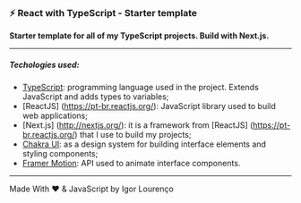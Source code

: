### ⚡ React with TypeScript - Starter template 

**Starter template for all of my TypeScript projects. Build with Next.js.**

---

##### Techologies used:

* [TypeScript](https://www.typescriptlang.org/): programming language used in the project. Extends JavaScript and adds types to variables;
* [ReactJS] (https://pt-br.reactjs.org/): JavaScript library used to build web applications;
* [Next.js] (http://nextjs.org/): it is a framework from [ReactJS] (https://pt-br.reactjs.org/) that I use to build my projects;
* [Chakra UI](https://chakra-ui.com/): as a design system for building interface elements and styling components;
* [Framer Motion](https://www.framer.com/motion/): API used to animate interface components.

---

Made With ❤️ & JavaScript by Igor Lourenço
